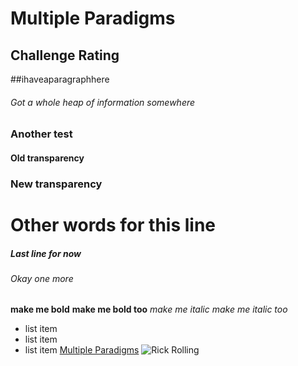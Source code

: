 # Multiple Paradigms
## Challenge Rating
  ##ihaveaparagraphhere
###### Got a whole heap of information somewhere
### Another test
#### Old transparency
### New transparency
# Other words for this line
##### Last line for now
###### Okay one more
**make me bold**
__make me bold too__
*make me italic*
_make me italic too_
- list item
- list item
- list item
[Multiple Paradigms](http://jsdev.learnersguild.org/goals/124)
![Rick Rolling](img/rickastley.jpeg)
